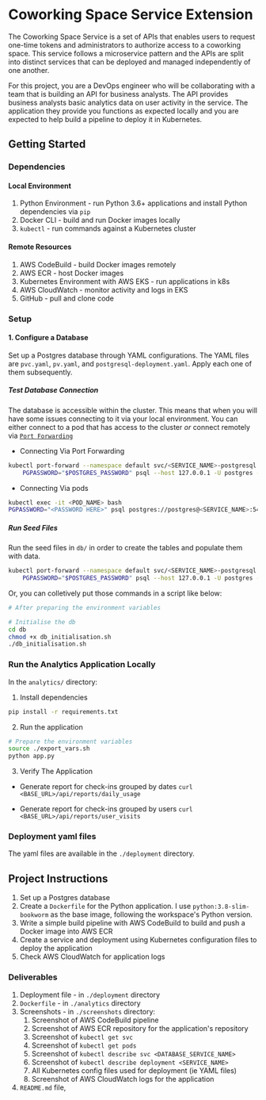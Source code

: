 # Coworking Space Service Extension
The Coworking Space Service is a set of APIs that enables users to request one-time tokens and administrators to authorize access to a coworking space. This service follows a microservice pattern and the APIs are split into distinct services that can be deployed and managed independently of one another.

For this project, you are a DevOps engineer who will be collaborating with a team that is building an API for business analysts. The API provides business analysts basic analytics data on user activity in the service. The application they provide you functions as expected locally and you are expected to help build a pipeline to deploy it in Kubernetes.

## Getting Started

### Dependencies

#### Local Environment
1. Python Environment - run Python 3.6+ applications and install Python dependencies via `pip`
2. Docker CLI - build and run Docker images locally
3. `kubectl` - run commands against a Kubernetes cluster

#### Remote Resources
1. AWS CodeBuild - build Docker images remotely
2. AWS ECR - host Docker images
3. Kubernetes Environment with AWS EKS - run applications in k8s
4. AWS CloudWatch - monitor activity and logs in EKS
5. GitHub - pull and clone code

### Setup
#### 1. Configure a Database
Set up a Postgres database through YAML configurations. The YAML files are `pvc.yaml`, `pv.yaml`, and `postgresql-deployment.yaml`. Apply each one of them subsequently.

##### Test Database Connection
The database is accessible within the cluster. This means that when you will have some issues connecting to it via your local environment. You can either connect to a pod that has access to the cluster _or_ connect remotely via [`Port Forwarding`](https://kubernetes.io/docs/tasks/access-application-cluster/port-forward-access-application-cluster/)

* Connecting Via Port Forwarding
```bash
kubectl port-forward --namespace default svc/<SERVICE_NAME>-postgresql 5432:5432 &
    PGPASSWORD="$POSTGRES_PASSWORD" psql --host 127.0.0.1 -U postgres -d postgres -p 5432
```

* Connecting Via pods
```bash
kubectl exec -it <POD_NAME> bash
PGPASSWORD="<PASSWORD HERE>" psql postgres://postgres@<SERVICE_NAME>:5432/postgres -c <COMMAND_HERE>
```

##### Run Seed Files
Run the seed files in `db/` in order to create the tables and populate them with data.

```bash
kubectl port-forward --namespace default svc/<SERVICE_NAME>-postgresql 5432:5432 &
    PGPASSWORD="$POSTGRES_PASSWORD" psql --host 127.0.0.1 -U postgres -d postgres -p 5432 < <FILE_NAME.sql>
```

Or, you can colletively put those commands in a script like below:

```bash
# After preparing the environment variables

# Initialise the db
cd db
chmod +x db_initialisation.sh
./db_initialisation.sh
```

### Run the Analytics Application Locally
In the `analytics/` directory:

1. Install dependencies
```bash
pip install -r requirements.txt
```
2. Run the application
```bash
# Prepare the environment variables
source ./export_vars.sh
python app.py
```

3. Verify The Application

* Generate report for check-ins grouped by dates
`curl <BASE_URL>/api/reports/daily_usage`

* Generate report for check-ins grouped by users
`curl <BASE_URL>/api/reports/user_visits`

### Deployment yaml files
The yaml files are available in the `./deployment` directory.

## Project Instructions
1. Set up a Postgres database
2. Create a `Dockerfile` for the Python application. I use `python:3.8-slim-bookworm` as the base image, following the workspace's Python version.
3. Write a simple build pipeline with AWS CodeBuild to build and push a Docker image into AWS ECR
4. Create a service and deployment using Kubernetes configuration files to deploy the application
5. Check AWS CloudWatch for application logs

### Deliverables
1. Deployment file - in `./deployment` directory
2. `Dockerfile` - in `./analytics` directory
3. Screenshots - in `./screenshots` directory:
    1. Screenshot of AWS CodeBuild pipeline
    2. Screenshot of AWS ECR repository for the application's repository
    3. Screenshot of `kubectl get svc`
    4. Screenshot of `kubectl get pods`
    5. Screenshot of `kubectl describe svc <DATABASE_SERVICE_NAME>`
    6. Screenshot of `kubectl describe deployment <SERVICE_NAME>`
    7. All Kubernetes config files used for deployment (ie YAML files)
    8. Screenshot of AWS CloudWatch logs for the application
4. `README.md` file,
